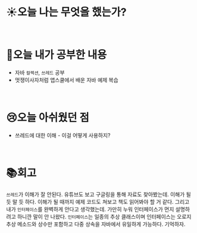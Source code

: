 # ☀️오늘 나는 무엇을 했는가?
&nbsp;
# 🏃오늘 내가 공부한 내용
* 자바 `컬렉션`, `쓰레드` 공부 
* 멋쟁이사자처럼 앱스쿨에서 배운 자바 예제 복습

&nbsp;
# 😢오늘 아쉬웠던 점
* 쓰레드에 대한 이해 - 이걸 어떻게 사용하지? 

&nbsp;
# 📚회고
`쓰레드`가 이해가 잘 안된다. 유튜브도 보고 구글링을 통해 자료도 찾아봤는데. 이해가 될 듯 말 듯 하다. 이해가 될 때까지 예제 코드도 쳐보고 책도 읽어봐야 할 거 같다. 그리고 내가 `인터페이스`를 완벽하게 안다고 생각했는데. 가만히 누워 인터페이스가 먼지 설명하려고 하니깐 말이 안 나왔다. `인터페이스`는 일종의 추상 클래스이며  인터페이스는 오로지 추상 메소드와 상수만 포함하고 다중 상속을 자바에서 유일하게 가능하다. 기억하자.

